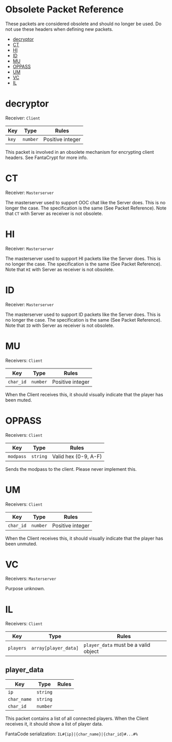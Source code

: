 # Obsolete Packet Reference

These packets are considered obsolete and should no longer be used.
Do not use these headers when defining new packets.

- [decryptor](#decryptor)
- [CT](#CT)
- [HI](#HI)
- [ID](#ID)
- [MU](#MU)
- [OPPASS](#OPPASS)
- [UM](#UM)
- [VC](#VC)
- [IL](#IL)

# decryptor

Receiver: `Client`

| Key   | Type     | Rules            |
|-------|----------|------------------|
| `key` | `number` | Positive integer |

This packet is involved in an obsolete mechanism for encrypting
client headers. See FantaCrypt for more info.

# CT

Receiver: `Masterserver`

The masterserver used to support OOC chat like the Server does.
This is no longer the case. The specification is the same (See Packet Reference).
Note that `CT` with Server as receiver is not obsolete.

# HI

Receiver: `Masterserver`

The masterserver used to support HI packets like the Server does.
This is no longer the case. The specification is the same (See Packet Reference).
Note that `HI` with Server as receiver is not obsolete.

# ID

Receiver: `Masterserver`

The masterserver used to support ID packets like the Server does.
This is no longer the case. The specification is the same (See Packet Reference).
Note that `ID` with Server as receiver is not obsolete.

# MU

Receivers: `Client`

| Key       | Type     | Rules            |
|-----------|----------|------------------|
| `char_id` | `number` | Positive integer |

When the Client receives this, it should visually indicate that the player
has been muted.

# OPPASS

Receivers: `Client`

| Key           | Type           | Rules                |
|---------------|----------------|----------------------|
| `modpass`     | `string`       | Valid hex (0-9, A-F) |

Sends the modpass to the client. Please never implement this.

# UM

Receivers: `Client`

| Key       | Type     | Rules            |
|-----------|----------|------------------|
| `char_id` | `number` | Positive integer |

When the Client receives this, it should visually indicate that the player
has been unmuted.

# VC

Receivers: `Masterserver`

Purpose unknown.

# IL

Receivers: `Client`

| Key       | Type                 | Rules                                |
|-----------|----------------------|--------------------------------------|
| `players` | `array[player_data]` | `player_data` must be a valid object |

## player_data

| Key         | Type     | Rules  |
|-------------|----------|--------|
| `ip`        | `string` |        |
| `char_name` | `string` |        |
| `char_id`   | `number` |        |

This packet contains a list of all connected players.
When the Client receives it, it should show a list of player data.

FantaCode serialization: `IL#{ip}|{char_name}|{char_id}#...#%`

